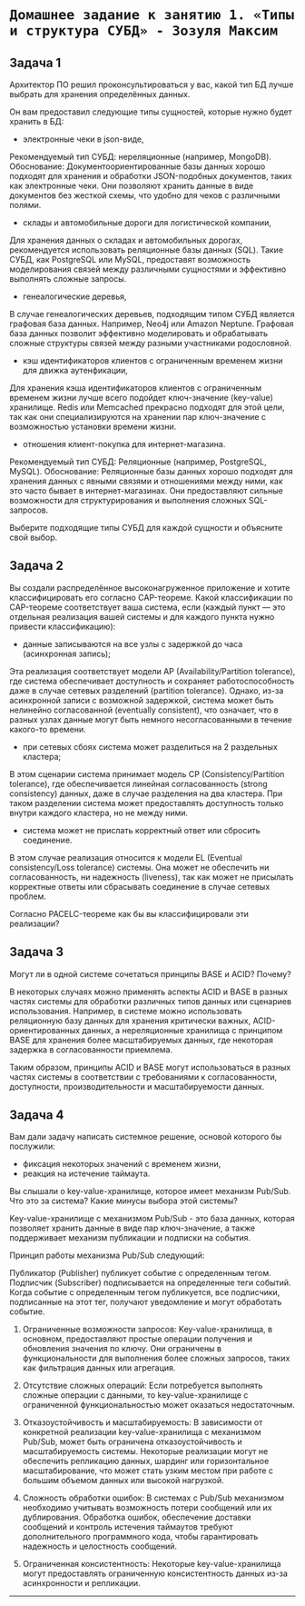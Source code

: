# `Домашнее задание к занятию 1. «Типы и структура СУБД» - Зозуля Максим`


## Задача 1

Архитектор ПО решил проконсультироваться у вас, какой тип БД 
лучше выбрать для хранения определённых данных.

Он вам предоставил следующие типы сущностей, которые нужно будет хранить в БД:

- электронные чеки в json-виде,

Рекомендуемый тип СУБД: нереляционные (например, MongoDB).
Обоснование: Документоориентированные базы данных хорошо подходят для хранения и обработки JSON-подобных документов, таких как электронные чеки. Они позволяют хранить данные в виде документов без жесткой схемы, что удобно для чеков с различными полями.

- склады и автомобильные дороги для логистической компании,

Для хранения данных о складах и автомобильных дорогах, рекомендуется использовать реляционные базы данных (SQL). Такие СУБД, как PostgreSQL или MySQL, предоставят возможность моделирования связей между различными сущностями и эффективно выполнять сложные запросы.

- генеалогические деревья,

В случае генеалогических деревьев, подходящим типом СУБД является графовая база данных. Например, Neo4j или Amazon Neptune. Графовая база данных позволит эффективно моделировать и обрабатывать сложные структуры связей между разными участниками родословной.

- кэш идентификаторов клиентов с ограниченным временем жизни для движка аутенфикации,

Для хранения кэша идентификаторов клиентов с ограниченным временем жизни лучше всего подойдет ключ-значение (key-value) хранилище. Redis или Memcached прекрасно подходят для этой цели, так как они специализируются на хранении пар ключ-значение с возможностью установки времени жизни.

- отношения клиент-покупка для интернет-магазина.

Рекомендуемый тип СУБД: Реляционные (например, PostgreSQL, MySQL).
Обоснование: Реляционные базы данных хорошо подходят для хранения данных с явными связями и отношениями между ними, как это часто бывает в интернет-магазинах. Они предоставляют сильные возможности для структурирования и выполнения сложных SQL-запросов.

Выберите подходящие типы СУБД для каждой сущности и объясните свой выбор.

## Задача 2

Вы создали распределённое высоконагруженное приложение и хотите классифицировать его согласно 
CAP-теореме. Какой классификации по CAP-теореме соответствует ваша система, если 
(каждый пункт — это отдельная реализация вашей системы и для каждого пункта нужно привести классификацию):

- данные записываются на все узлы с задержкой до часа (асинхронная запись);

Эта реализация соответствует модели AP (Availability/Partition tolerance), где система обеспечивает доступность и сохраняет работоспособность даже в случае сетевых разделений (partition tolerance). Однако, из-за асинхронной записи с возможной задержкой, система может быть нелинейно согласованной (eventually consistent), что означает, что в разных узлах данные могут быть немного несогласованными в течение какого-то времени.

- при сетевых сбоях система может разделиться на 2 раздельных кластера;

В этом сценарии система принимает модель CP (Consistency/Partition tolerance), где обеспечивается линейная согласованность (strong consistency) данных, даже в случае разделения на два кластера. При таком разделении система может предоставлять доступность только внутри каждого кластера, но не между ними.

- система может не прислать корректный ответ или сбросить соединение.

В этом случае реализация относится к модели EL (Eventual consistency/Loss tolerance) системы. Она может не обеспечить ни согласованность, ни надежность (liveness), так как может не присылать корректные ответы или сбрасывать соединение в случае сетевых проблем.

Согласно PACELC-теореме как бы вы классифицировали эти реализации?

## Задача 3

Могут ли в одной системе сочетаться принципы BASE и ACID? Почему?

В некоторых случаях можно применять аспекты ACID и BASE в разных частях системы для обработки различных типов данных или сценариев использования. Например, в системе можно использовать реляционную базу данных для хранения критически важных, ACID-ориентированных данных, а нереляционные хранилища с принципом BASE для хранения более масштабируемых данных, где некоторая задержка в согласованности приемлема.

Таким образом, принципы ACID и BASE могут использоваться в разных частях системы в соответствии с требованиями к согласованности, доступности, производительности и масштабируемости данных.

## Задача 4

Вам дали задачу написать системное решение, основой которого бы послужили:

- фиксация некоторых значений с временем жизни,
- реакция на истечение таймаута.

Вы слышали о key-value-хранилище, которое имеет механизм Pub/Sub. 
Что это за система? Какие минусы выбора этой системы? 

Key-value-хранилище с механизмом Pub/Sub - это база данных, которая позволяет хранить данные в виде пар ключ-значение, а также поддерживает механизм публикации и подписки на события.

Принцип работы механизма Pub/Sub следующий:

Публикатор (Publisher) публикует событие с определенным тегом.
Подписчик (Subscriber) подписывается на определенные теги событий.
Когда событие с определенным тегом публикуется, все подписчики, подписанные на этот тег, получают уведомление и могут обработать событие.

1.  Ограниченные возможности запросов: Key-value-хранилища, в основном, предоставляют простые операции получения и обновления значения по ключу. Они ограничены в функциональности для выполнения более сложных запросов, таких как фильтрация данных или агрегация.

2. Отсутствие сложных операций: Если потребуется выполнять сложные операции с данными, то key-value-хранилище с ограниченной функциональностью может оказаться недостаточным.

3.  Отказоустойчивость и масштабируемость: В зависимости от конкретной реализации key-value-хранилища с механизмом Pub/Sub, может быть ограничена отказоустойчивость и масштабируемость системы. Некоторые реализации могут не обеспечить репликацию данных, шардинг или горизонтальное масштабирование, что может стать узким местом при работе с большим объемом данных или высокой нагрузкой.

4.  Сложность обработки ошибок: В системах с Pub/Sub механизмом необходимо учитывать возможность потери сообщений или их дублирования. Обработка ошибок, обеспечение доставки сообщений и контроль истечения таймаутов требуют дополнительного программного кода, чтобы гарантировать надежность и целостность сообщений.
5.  Ограниченная консистентность: Некоторые key-value-хранилища могут предоставлять ограниченную консистентность данных из-за асинхронности и репликации.
---

